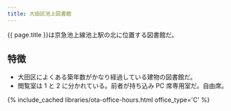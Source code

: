 ```yaml
---
title: 大田区池上図書館
---
```


{{ page.title }}は京急池上線池上駅の北に位置する図書館だ。

## 特徴

* 大田区によくある築年数がかなり経過している建物の図書館だ。
* 閲覧室は 1 と 2 に分かれている。前者が持ち込み PC 席専用室だ。自由席。

{% include_cached libraries/ota-office-hours.html office_type='C' %}
